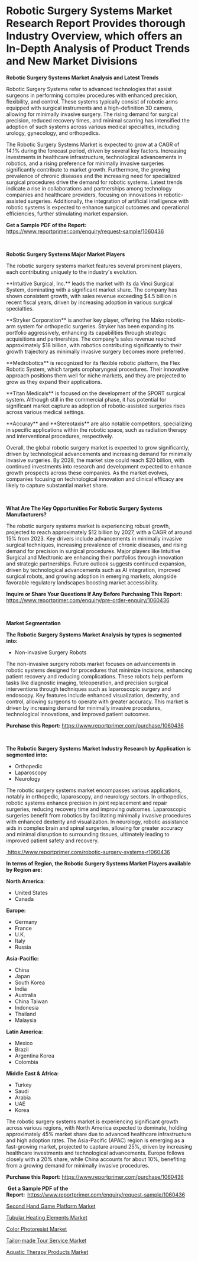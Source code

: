 <p><h1>Robotic Surgery Systems Market Research Report Provides thorough Industry Overview, which offers an In-Depth Analysis of Product Trends and New Market Divisions</h1></p><p><strong>Robotic Surgery Systems Market Analysis and Latest Trends</strong></p>
<p><p>Robotic Surgery Systems refer to advanced technologies that assist surgeons in performing complex procedures with enhanced precision, flexibility, and control. These systems typically consist of robotic arms equipped with surgical instruments and a high-definition 3D camera, allowing for minimally invasive surgery. The rising demand for surgical precision, reduced recovery times, and minimal scarring has intensified the adoption of such systems across various medical specialties, including urology, gynecology, and orthopedics.</p><p>The Robotic Surgery Systems Market is expected to grow at a CAGR of 14.1% during the forecast period, driven by several key factors. Increasing investments in healthcare infrastructure, technological advancements in robotics, and a rising preference for minimally invasive surgeries significantly contribute to market growth. Furthermore, the growing prevalence of chronic diseases and the increasing need for specialized surgical procedures drive the demand for robotic systems. Latest trends indicate a rise in collaborations and partnerships among technology companies and healthcare providers, focusing on innovations in robotic-assisted surgeries. Additionally, the integration of artificial intelligence with robotic systems is expected to enhance surgical outcomes and operational efficiencies, further stimulating market expansion.</p></p>
<p><strong>Get a Sample PDF of the Report:&nbsp;</strong> <a href="https://www.reportprimer.com/enquiry/request-sample/1060436">https://www.reportprimer.com/enquiry/request-sample/1060436</a></p>
<p>&nbsp;</p>
<p><strong>Robotic Surgery Systems Major Market Players</strong></p>
<p><p>The robotic surgery systems market features several prominent players, each contributing uniquely to the industry's evolution. </p><p>**Intuitive Surgical, Inc.** leads the market with its da Vinci Surgical System, dominating with a significant market share. The company has shown consistent growth, with sales revenue exceeding $4.5 billion in recent fiscal years, driven by increasing adoption in various surgical specialties.</p><p>**Stryker Corporation** is another key player, offering the Mako robotic-arm system for orthopedic surgeries. Stryker has been expanding its portfolio aggressively, enhancing its capabilities through strategic acquisitions and partnerships. The company's sales revenue reached approximately $18 billion, with robotics contributing significantly to their growth trajectory as minimally invasive surgery becomes more preferred.</p><p>**Medrobotics** is recognized for its flexible robotic platform, the Flex Robotic System, which targets oropharyngeal procedures. Their innovative approach positions them well for niche markets, and they are projected to grow as they expand their applications.</p><p>**Titan Medicals** is focused on the development of the SPORT surgical system. Although still in the commercial phase, it has potential for significant market capture as adoption of robotic-assisted surgeries rises across various medical settings.</p><p>**Accuray** and **Stereotaxis** are also notable competitors, specializing in specific applications within the robotic space, such as radiation therapy and interventional procedures, respectively. </p><p>Overall, the global robotic surgery market is expected to grow significantly, driven by technological advancements and increasing demand for minimally invasive surgeries. By 2028, the market size could reach $20 billion, with continued investments into research and development expected to enhance growth prospects across these companies. As the market evolves, companies focusing on technological innovation and clinical efficacy are likely to capture substantial market share.</p></p>
<p>&nbsp;</p>
<p><strong>What Are The Key Opportunities For Robotic Surgery Systems Manufacturers?</strong></p>
<p><p>The robotic surgery systems market is experiencing robust growth, projected to reach approximately $12 billion by 2027, with a CAGR of around 15% from 2023. Key drivers include advancements in minimally invasive surgical techniques, increasing prevalence of chronic diseases, and rising demand for precision in surgical procedures. Major players like Intuitive Surgical and Medtronic are enhancing their portfolios through innovation and strategic partnerships. Future outlook suggests continued expansion, driven by technological advancements such as AI integration, improved surgical robots, and growing adoption in emerging markets, alongside favorable regulatory landscapes boosting market accessibility.</p></p>
<p><strong>Inquire or Share Your Questions If Any Before Purchasing This Report:</strong> <a href="https://www.reportprimer.com/enquiry/pre-order-enquiry/1060436">https://www.reportprimer.com/enquiry/pre-order-enquiry/1060436</a></p>
<p>&nbsp;</p>
<p><strong>Market Segmentation</strong></p>
<p><strong>The Robotic Surgery Systems Market Analysis by types is segmented into:</strong></p>
<p><ul><li>Non-invasive Surgery Robots</li></ul></p>
<p><p>The non-invasive surgery robots market focuses on advancements in robotic systems designed for procedures that minimize incisions, enhancing patient recovery and reducing complications. These robots help perform tasks like diagnostic imaging, teleoperation, and precision surgical interventions through techniques such as laparoscopic surgery and endoscopy. Key features include enhanced visualization, dexterity, and control, allowing surgeons to operate with greater accuracy. This market is driven by increasing demand for minimally invasive procedures, technological innovations, and improved patient outcomes.</p></p>
<p><strong>Purchase this Report:&nbsp;</strong><a href="https://www.reportprimer.com/purchase/1060436">https://www.reportprimer.com/purchase/1060436</a></p>
<p>&nbsp;</p>
<p><strong>The Robotic Surgery Systems Market Industry Research by Application is segmented into:</strong></p>
<p><ul><li>Orthopedic</li><li>Laparoscopy</li><li>Neurology</li></ul></p>
<p><p>The robotic surgery systems market encompasses various applications, notably in orthopedic, laparoscopy, and neurology sectors. In orthopedics, robotic systems enhance precision in joint replacement and repair surgeries, reducing recovery time and improving outcomes. Laparoscopic surgeries benefit from robotics by facilitating minimally invasive procedures with enhanced dexterity and visualization. In neurology, robotic assistance aids in complex brain and spinal surgeries, allowing for greater accuracy and minimal disruption to surrounding tissues, ultimately leading to improved patient safety and recovery.</p></p>
<p><a href="https://www.reportprimer.com/robotic-surgery-systems-r1060436">&nbsp;https://www.reportprimer.com/robotic-surgery-systems-r1060436</a></p>
<p><strong>In terms of Region, the Robotic Surgery Systems Market Players available by Region are:</strong></p>
<p>
    <p> <strong> North America: </strong>
        <ul>
            <li>United States</li>
            <li>Canada</li>
        </ul>
        </p> 
    <p> <strong> Europe: </strong>
        <ul>
            <li>Germany</li>
            <li>France</li>
            <li>U.K.</li>
            <li>Italy</li>
            <li>Russia</li>
        </ul>
        </p> 
    <p> <strong> Asia-Pacific: </strong>
        <ul>
            <li>China</li>
            <li>Japan</li>
            <li>South Korea</li>
            <li>India</li>
            <li>Australia</li>
            <li>China Taiwan</li>
            <li>Indonesia</li>
            <li>Thailand</li>
            <li>Malaysia</li>
        </ul>
        </p> 
    <p> <strong> Latin America: </strong>
        <ul>
            <li>Mexico</li>
            <li>Brazil</li>
            <li>Argentina Korea</li>
            <li>Colombia</li>
        </ul>
        </p> 
    <p> <strong> Middle East & Africa: </strong>
        <ul>
            <li>Turkey</li>
            <li>Saudi</li>
            <li>Arabia</li>
            <li>UAE</li>
            <li>Korea</li>
        </ul>
    </p>
    </p>
<p><p>The robotic surgery systems market is experiencing significant growth across various regions, with North America expected to dominate, holding approximately 45% market share due to advanced healthcare infrastructure and high adoption rates. The Asia-Pacific (APAC) region is emerging as a fast-growing market, projected to capture around 25%, driven by increasing healthcare investments and technological advancements. Europe follows closely with a 20% share, while China accounts for about 10%, benefiting from a growing demand for minimally invasive procedures.</p></p>
<p><strong>Purchase this Report: </strong><a href="https://www.reportprimer.com/purchase/1060436">https://www.reportprimer.com/purchase/1060436</a></p>
<p>&nbsp;<strong>Get a Sample PDF of the Report:&nbsp;&nbsp;</strong><a href="https://www.reportprimer.com/enquiry/request-sample/1060436">https://www.reportprimer.com/enquiry/request-sample/1060436</a></p>
<p><strong></strong></p>
<p><p><a href="https://medium.com/@qirvhhyf42/global-second-hand-game-platform-market-analysis-key-market-trends-and-future-projections-2024-415e7fb7d78d?postPublishedType=repub">Second Hand Game Platform Market</a></p><p><a href="https://www.linkedin.com/pulse/global-tubular-heating-elements-market-trends-insights-growth-npusf">Tubular Heating Elements Market</a></p><p><a href="https://issuu.com/reportprime-2/docs/color-photoresist-market-size-2030._b461b12d660574">Color Photoresist Market</a></p><p><a href="https://medium.com/@qirvhhyf42/tailor-made-tour-service-market-strategic-insights-product-evolution-and-market-segmentation-in-aea0dee762ec?postPublishedType=repub">Tailor-made Tour Service Market</a></p><p><a href="https://www.linkedin.com/pulse/what-emerging-market-trends-aquatic-therapy-products-detailed-f1zcf">Aquatic Therapy Products Market</a></p></p>